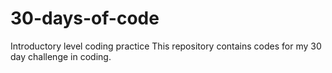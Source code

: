 # 30-days-of-code
Introductory level coding practice
This repository contains codes for my 30 day challenge in coding.
